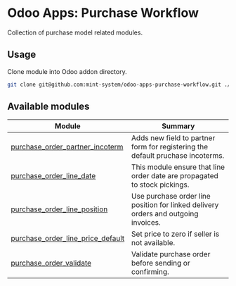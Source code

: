 # Odoo Apps: Purchase Workflow

Collection of purchase model related modules.

## Usage

Clone module into Odoo addon directory.

```bash
git clone git@github.com:mint-system/odoo-apps-purchase-workflow.git ./addons/purchase_workflow
```

## Available modules

| Module                                                                  | Summary                                                                            |
| ----------------------------------------------------------------------- | ---------------------------------------------------------------------------------- |
| [purchase_order_partner_incoterm](purchase_order_partner_incoterm/)     | Adds new field to partner form for registering the default pruchase incoterms.     |
| [purchase_order_line_date](purchase_order_line_date/)                   | This module ensure that line order date are propagated to stock pickings.          |
| [purchase_order_line_position](purchase_order_line_position/)           | Use purchase order line position for linked delivery orders and outgoing invoices. |
| [purchase_order_line_price_default](purchase_order_line_price_default/) | Set price to zero if seller is not available.                                      |
| [purchase_order_validate](purchase_order_validate/)                     | Validate purchase order before sending or confirming.                              |

